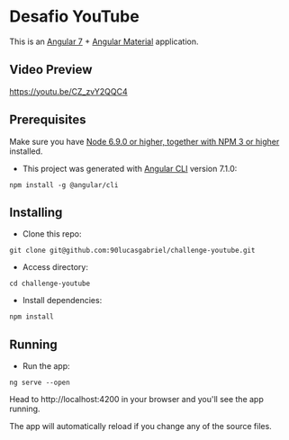 
# Desafio YouTube
This is an [Angular 7](http://angular.io/) + [Angular Material](https://material.angular.io/) application. 


## Video Preview
https://youtu.be/CZ_zvY2QQC4

## Prerequisites
Make sure you have [Node 6.9.0 or higher, together with NPM 3 or higher](https://nodejs.org/en/) installed.

- This project was generated with [Angular CLI](https://github.com/angular/angular-cli) version 7.1.0:
```
npm install -g @angular/cli
```

## Installing
- Clone this repo:
```
git clone git@github.com:90lucasgabriel/challenge-youtube.git
```
- Access directory:
```
cd challenge-youtube
```
- Install dependencies:
```
npm install
```
## Running
- Run the app:
```
ng serve --open
```
Head to http://localhost:4200 in your browser and you'll see the app running.

The app will automatically reload if you change any of the source files.


